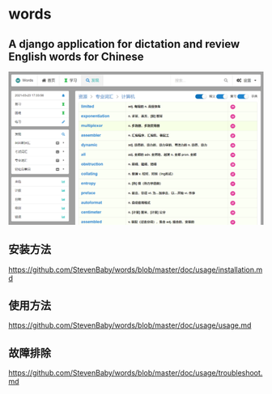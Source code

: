 # words

## A django application for dictation and review English words for Chinese

![](./doc/snapshot.jpg)

## 安装方法

<https://github.com/StevenBaby/words/blob/master/doc/usage/installation.md>

## 使用方法

<https://github.com/StevenBaby/words/blob/master/doc/usage/usage.md>

## 故障排除

<https://github.com/StevenBaby/words/blob/master/doc/usage/troubleshoot.md>